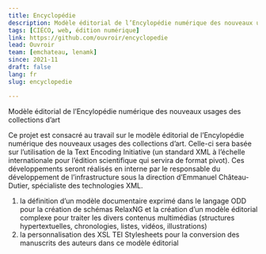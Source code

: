 ```yaml
---
title: Encyclopédie
description: Modèle éditorial de l’Encylopédie numérique des nouveaux usages des collections d’art
tags: [CIÉCO, web, édition numérique]
link: https://github.com/ouvroir/encyclopedie
lead: Ouvroir
team: [emchateau, lenamk]
since: 2021-11
draft: false
lang: fr
slug: encyclopedie

---
```


Modèle éditorial de l’Encylopédie numérique des nouveaux usages des collections d’art

Ce projet est consacré au travail sur le modèle éditorial de l’Encylopédie numérique des nouveaux usages des collections d’art. Celle-ci sera basée sur l’utilisation de la Text Encoding Initiative (un standard XML à l’échelle internationale pour l’édition scientifique qui servira de format pivot). Ces développements seront réalisés en interne par le responsable du développement de l’infrastructure sous la direction d’Emmanuel Château-Dutier, spécialiste des technologies XML.

1. la définition d’un modèle documentaire exprimé dans le langage ODD pour la création de schémas RelaxNG et la création d’un modèle éditorial complexe pour traiter les divers contenus multimédias (structures hypertextuelles, chronologies, listes, vidéos, illustrations)
2. la personnalisation des XSL TEI Stylesheets pour la conversion des manuscrits des auteurs dans ce modèle éditorial

